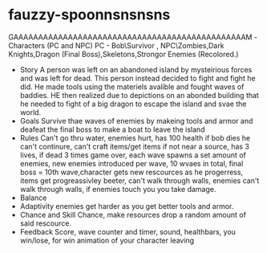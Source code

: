 # fauzzy-spoonnsnsnsns
GAAAAAAAAAAAAAAAAAAAAAAAAAAAAAAAAAAAAAAAAAAAAAAAM
 -Characters (PC and NPC) PC - Bob\Survivor , NPC\Zombies,Dark Knights,Dragon (Final Boss),Skeletons,Strongor Enemies (Recolored.)
 - Story A person was left on an abandoned island by mysteirious forces and was left for dead. This person instead decided to fight and fight he did. He made tools using the materiels avalible and fought waves of baddies. HE then realized due to depictions on an abonded building that he needed to fight of a big dragon to escape the island and svae the world.
 - Goals Survive thae waves of enemies by makeing tools and armor and deafeat the final boss to make a boat to leave the island
 - Rules Can't go thru water, enemies hurt, has 100 health if bob dies he can't continure, can't craft items/get items if not near a source, has 3 lives, if dead 3 times game over, each wave spawns a set amount of enemies, new enemies  introduced per wave, 10 wvaes in total, final boss = 10th wave,character gets new rescources as he progerress, items get progreassivley beeter, can't walk through walls, enemies can't walk through walls, if enemies touch you you take damage.
 - Balance
 - Adaptivity enemies get harder as you get better tools and armor.
 - Chance and Skill Chance, make resources drop a random amount of said rescource.
 - Feedback Score, wave counter and timer, sound, healthbars, you win/lose, for win animation of your character leaving
